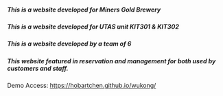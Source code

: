 ##### This is a website developed for Miners Gold Brewery
##### This is a website developed for UTAS unit KIT301 & KIT302
##### This is a website developed by a team of 6
##### This website featured in reservation and management for both used by customers and staff.

Demo Access:
https://hobartchen.github.io/wukong/
